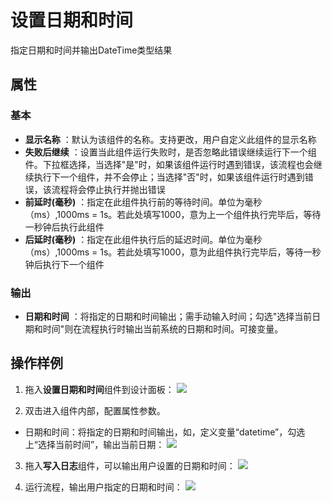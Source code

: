 # 设置日期和时间

指定日期和时间并输出DateTime类型结果

## 属性

### 基本

- **显示名称** ：默认为该组件的名称。支持更改，用户自定义此组件的显示名称
- **失败后继续** ：设置当此组件运行失败时，是否忽略此错误继续运行下一个组件。下拉框选择，当选择"是"时，如果该组件运行时遇到错误，该流程也会继续执行下一个组件，并不会停止；当选择"否"时，如果该组件运行时遇到错误，该流程将会停止执行并抛出错误
- **前延时(毫秒)** ：指定在此组件执行前的等待时间。单位为毫秒（ms）,1000ms = 1s。若此处填写1000，意为上一个组件执行完毕后，等待一秒钟后执行此组件
- **后延时(毫秒)** ：指定在此组件执行后的延迟时间。单位为毫秒（ms）,1000ms = 1s。若此处填写1000，意为此组件执行完毕后，等待一秒钟后执行下一个组件


### 输出

- **日期和时间** ：将指定的日期和时间输出；需手动输入时间；勾选"选择当前日期和时间"则在流程执行时输出当前系统的日期和时间。可接变量。

## 操作样例
1. 拖入**设置日期和时间**组件到设计面板：
![](https://docimages.blob.core.chinacloudapi.cn/images/Activities/setDate-1.png)

2. 双击进入组件内部，配置属性参数。
- 日期和时间：将指定的日期和时间输出，如，定义变量“datetime”，勾选上“选择当前时间”，输出当前日期：
![](https://docimages.blob.core.chinacloudapi.cn/images/Activities/setDate-2.png)


3. 拖入**写入日志**组件，可以输出用户设置的日期和时间：
![](https://docimages.blob.core.chinacloudapi.cn/images/Activities/setDate-3.png)

4. 运行流程，输出用户指定的日期和时间：
![](https://docimages.blob.core.chinacloudapi.cn/images/Activities/setDate-4.png)

